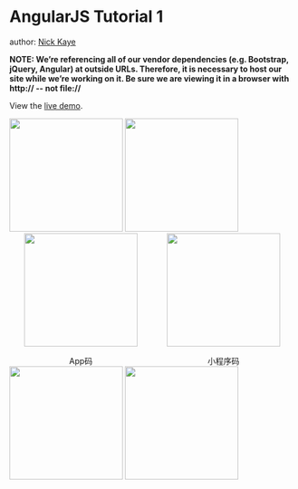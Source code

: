 AngularJS Tutorial 1
====================

author: [Nick Kaye](http://www.nickkaye.com)

**NOTE:  We’re referencing all of our vendor dependencies (e.g. Bootstrap, jQuery, Angular) at outside URLs.   Therefore, it is necessary to host our site while we’re working on it.  Be sure we are viewing it in a browser with http:// -- not file://**

View the [live demo](http://nickckaye.github.io/angularjs-tutorial-1).

<div>
		<img src="https://img.cdn.aliyun.dcloud.net.cn/guide/uniapp/app_download.png" width="200"/>
		<img src="https://img.cdn.aliyun.dcloud.net.cn/guide/uniapp/gh_33446d7f7a26_430.jpg" width="200"/>
</div>

<div style="display:flex;justify-content: space-around;">
	<div style="display:flex;align-items: center;flex-direction: column;">
		<img src="https://img.cdn.aliyun.dcloud.net.cn/guide/uniapp/app_download.png" width="200"/>
		<span style="margin-top:15px;">App码</span>
	</div>
	<div style="display:flex;align-items: center;flex-direction: column;">
		<img src="https://img.cdn.aliyun.dcloud.net.cn/guide/uniapp/gh_33446d7f7a26_430.jpg" width="200"/>
		<span style="margin-top:15px;">小程序码</span>
	</div>
</div>
<div>
	<a>
		<img src="https://img.cdn.aliyun.dcloud.net.cn/guide/uniapp/app_download.png" width="200"/>
	</a>
	<a>
		<img src="https://img.cdn.aliyun.dcloud.net.cn/guide/uniapp/gh_33446d7f7a26_430.jpg" width="200"/>
	</a>
</div>

